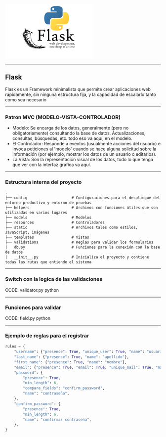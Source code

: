 
<img src="static/Flask.png">

----
## Flask

Flask es un Framework minimalista que permite crear aplicaciones web rápidamente, sin ninguna estructura fija, y la capacidad de escalarlo tanto como sea necesario

----
### Patron MVC (MODELO-VISTA-CONTROLADOR)

- Modelo: Se encarga de los datos, generalmente (pero no obligatoriamente) consultando la base de datos. Actualizaciones, consultas, búsquedas, etc. todo eso va aquí, en el modelo.
- El Controlador: Responde a eventos (usualmente acciones del usuario) e invoca peticiones al 'modelo' cuando se hace alguna solicitud sobre la información (por ejemplo, mostrar los datos de un usuario o editarlos).
- La Vista: Son la representación visual de los datos, todo lo que tenga que ver con la interfaz gráfica va aquí.

----

### Estructura interna del proyecto

```
.
├── config                    # Configuraciones para el despliegue del entorno productivo y entorno de pruebas
├── helpers                   # Archivos con funciones útiles que son utilizadas en varios lugares
├── models                    # Modelos
├── resources                 # Controladores
├── static                    # Archivos tales como estilos, JavaScript, imágenes
├── templates                 # Vistas
├── validations               # Reglas para validar los formularios
|   db.py                     # Funciones para la conexión con la base de datos
|   __init__.py               # Inicializa el proyecto y contiene todas las rutas que entiende el sistema
```

----

### Switch con la logica de las validaciones

CODE: validator.py python

----

### Funciones para validar

CODE: field.py python

----

### Ejemplo de reglas para el registrar

```py
rules = {
    "username": {"presence": True, "unique_user": True, "name": "usuario"},
    "last_name": {"presence": True, "name": "apellido"},
    "first_name": {"presence": True, "name": "nombre"},
    "email": {"presence": True, "email": True, "unique_mail": True, "name": "email"},
    "password": {
        "presence": True,
        "min_length": 6,
        "compare_fields": "confirm_password",
        "name": "contraseña",
    },
    "confirm_password": {
        "presence": True,
        "min_length": 6,
        "name": "confirmar contraseña",
    },
}
```
